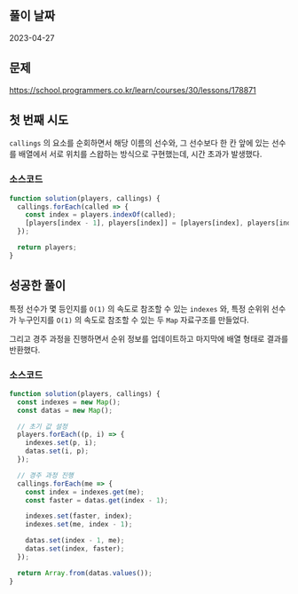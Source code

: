 ## 풀이 날짜
2023-04-27

## 문제
https://school.programmers.co.kr/learn/courses/30/lessons/178871

## 첫 번째 시도
`callings` 의 요소를 순회하면서 해당 이름의 선수와, 그 선수보다 한 칸 앞에 있는 선수를 배열에서 서로 위치를 스왑하는 방식으로 구현했는데, 시간 초과가 발생했다.

### 소스코드
```js
function solution(players, callings) {
  callings.forEach(called => {
    const index = players.indexOf(called);
    [players[index - 1], players[index]] = [players[index], players[index - 1]];
  });

  return players;
}
```

## 성공한 풀이
특정 선수가 몇 등인지를 `O(1)` 의 속도로 참조할 수 있는 `indexes` 와, 특정 순위위 선수가 누구인지를 `O(1)` 의 속도로 참조할 수 있는 두 `Map` 자료구조를 만들었다.  

그리고 경주 과정을 진행하면서 순위 정보를 업데이트하고 마지막에 배열 형태로 결과를 반환했다.

### 소스코드
```js
function solution(players, callings) {
  const indexes = new Map();
  const datas = new Map();

  // 초기 값 설정
  players.forEach((p, i) => {
    indexes.set(p, i);
    datas.set(i, p);
  });

  // 경주 과정 진행
  callings.forEach(me => {
    const index = indexes.get(me);
    const faster = datas.get(index - 1);

    indexes.set(faster, index);
    indexes.set(me, index - 1);

    datas.set(index - 1, me);
    datas.set(index, faster);
  });

  return Array.from(datas.values());
}
```